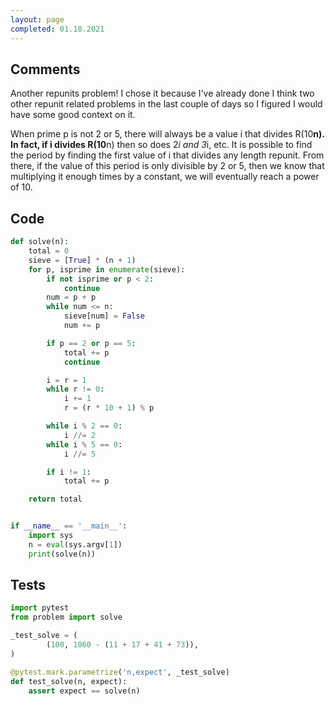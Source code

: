 ```yaml
---
layout: page
completed: 01.18.2021
---
```


## Comments

Another repunits problem!  I chose it because I've already done I think two
other repunit related problems in the last couple of days so I figured I would
have some good context on it.

When prime p is not 2 or 5, there will always be a value i that divides
R(10**n).  In fact, if i divides R(10**n) then so does 2*i and 3*i, etc.  It is
possible to find the period by finding the first value of i that divides any
length repunit.  From there, if the value of this period is only divisible by 2
or 5, then we know that multiplying it enough times by a constant, we will
eventually reach a power of 10.

## Code

```python
def solve(n):
    total = 0
    sieve = [True] * (n + 1)
    for p, isprime in enumerate(sieve):
        if not isprime or p < 2:
            continue
        num = p + p
        while num <= n:
            sieve[num] = False
            num += p

        if p == 2 or p == 5:
            total += p
            continue

        i = r = 1
        while r != 0:
            i += 1
            r = (r * 10 + 1) % p

        while i % 2 == 0:
            i //= 2
        while i % 5 == 0:
            i //= 5

        if i != 1:
            total += p

    return total


if __name__ == '__main__':
    import sys
    n = eval(sys.argv[1])
    print(solve(n))
```

## Tests

```python
import pytest
from problem import solve

_test_solve = (
        (100, 1060 - (11 + 17 + 41 + 73)),
)

@pytest.mark.parametrize('n,expect', _test_solve)
def test_solve(n, expect):
    assert expect == solve(n)
```

